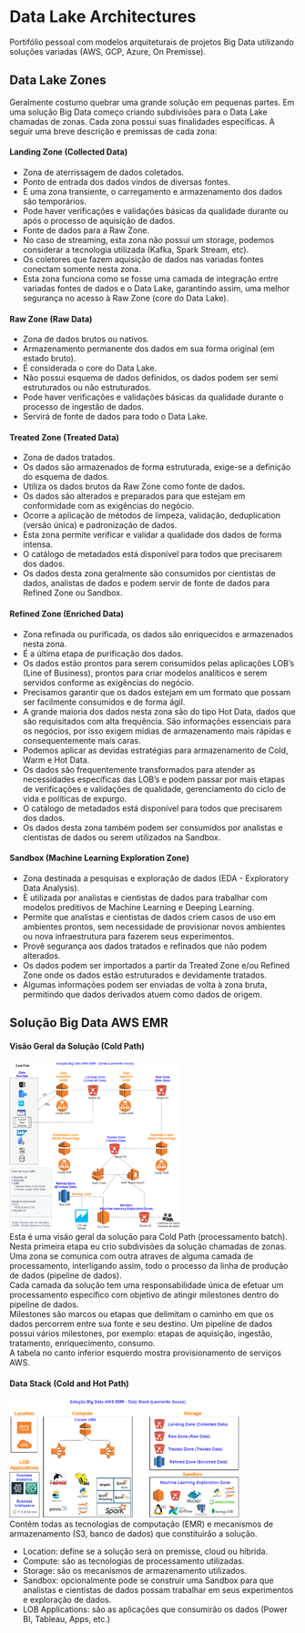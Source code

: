 # Data Lake Architectures
Portifólio pessoal com modelos arquiteturais de projetos Big Data utilizando soluções variadas (AWS, GCP, Azure, On Premisse).

##  Data Lake Zones
Geralmente costumo quebrar uma grande solução em pequenas partes.
Em uma solução Big Data começo criando subdivisões para o Data Lake chamadas de zonas. Cada zona possui suas finalidades específicas. A seguir uma breve descrição e premissas de cada zona:

####  Landing Zone (Collected Data)
* Zona de aterrissagem de dados coletados.
* Ponto de entrada dos dados vindos de diversas fontes.
* É uma zona transiente, o carregamento e armazenamento dos dados são temporários.
* Pode haver verificações e validações básicas da qualidade durante ou após o processo de aquisição de dados.
* Fonte de dados para a Raw Zone.
* No caso de streaming, esta zona não possui um storage, podemos considerar a tecnologia utilizada (Kafka, Spark Stream, etc).
* Os coletores que fazem aquisição de dados nas variadas fontes conectam somente nesta zona.
* Esta zona funciona como se fosse uma camada de integração entre variadas fontes de dados e o Data Lake, garantindo assim, uma melhor segurança no acesso à Raw Zone (core do Data Lake).

#### Raw Zone (Raw Data)
* Zona de dados brutos ou nativos.
* Armazenamento permanente dos dados em sua forma original (em estado bruto).
* É considerada o core do Data Lake.
* Não possui esquema de dados definidos, os dados podem ser semi estruturados ou não estruturados.
* Pode haver verificações e validações básicas da qualidade durante o processo de ingestão de dados.
* Servirá de fonte de dados para todo o Data Lake.

#### Treated Zone (Treated Data)
* Zona de dados tratados.
* Os dados são armazenados de forma estruturada, exige-se a definição do esquema de dados.
* Utiliza os dados brutos da Raw Zone como fonte de dados.
* Os dados são alterados e preparados para que estejam em conformidade com as exigências do negócio.
* Ocorre a aplicação de métodos de limpeza, validação, deduplication (versão única) e padronização de dados.
* Esta zona permite verificar e validar a qualidade dos dados de forma intensa.
* O catálogo de metadados está disponível para todos que precisarem dos dados.
* Os dados desta zona geralmente são consumidos por cientistas de dados, analistas de dados e podem servir de fonte de dados para Refined Zone ou Sandbox.

#### Refined Zone (Enriched Data)
* Zona refinada ou purificada, os dados são enriquecidos e armazenados nesta zona.
* É a última etapa de purificação dos dados.
* Os dados estão prontos para serem consumidos pelas aplicações LOB’s (Line of Business), prontos para criar modelos analíticos e serem servidos conforme as exigências do negócio.
* Precisamos garantir que os dados estejam em um formato que possam ser facilmente consumidos e de forma ágil.
* A grande maioria dos dados nesta zona são do tipo Hot Data, dados que são requisitados com alta frequência. São informações essenciais para os negócios, por isso exigem mídias de armazenamento mais rápidas e consequentemente mais caras.
* Podemos aplicar as devidas estratégias para armazenamento de Cold, Warm e Hot Data.
* Os dados são frequentemente transformados para atender as necessidades específicas das LOB’s e podem passar por mais etapas de verificações e validações de qualidade, gerenciamento do ciclo de vida e políticas de expurgo.
* O catálogo de metadados está disponível para todos que precisarem dos dados.
* Os dados desta zona também podem ser consumidos por analistas e cientistas de dados ou serem utilizados na Sandbox.

#### Sandbox (Machine Learning Exploration Zone)
* Zona destinada a pesquisas e exploração de dados (EDA - Exploratory Data Analysis).
* È utilizada por analistas e cientistas de dados para trabalhar com modelos preditivos de Machine Learning e Deeping Learning.
* Permite que analistas e cientistas de dados criem casos de uso em ambientes prontos, sem necessidade de provisionar novos ambientes ou nova infraestrutura para fazerem seus experimentos.
* Provê segurança aos dados tratados e refinados que não podem alterados.
* Os dados podem ser importados a partir da Treated Zone e/ou Refined Zone onde os dados estão estruturados e devidamente tratados.
* Algumas informações podem ser enviadas de volta à zona bruta, permitindo que dados derivados atuem como dados de origem.

## Solução Big Data AWS EMR

#### Visão Geral da Solução (Cold Path)
<img src="https://raw.githubusercontent.com/leonardo-jas/data-lake-architectures/master/data-lake-architecture-zones-aws-emr.png" width ="60%" height=60%>
<br>
Esta é uma visão geral da solução para Cold Path (processamento batch). Nesta primeira etapa eu crio subdivisões da solução chamadas de zonas.
<br>
Uma zona se comunica com outra atraves de alguma camada de processamento, interligando assim, todo o processo da linha de produção de dados (pipeline de dados).
<br>
Cada camada da solução tem uma responsabilidade única de efetuar um processamento específico com objetivo de atingir milestones dentro do pipeline de dados.
<br>
Milestones são marcos ou etapas que delimitam o caminho em que os dados percorrem entre sua fonte e seu destino. Um pipeline de dados possui vários milestones, por exemplo: etapas de aquisição, ingestão, tratamento, enriquecimento, consumo.
<br>
A tabela no canto inferior esquerdo mostra provisionamento de serviços AWS.

#### Data Stack (Cold and Hot Path)
<img src="https://raw.githubusercontent.com/leonardo-jas/data-lake-architectures/master/data-lake-architecture-stack-aws.png" width ="80%" height=80%>
<br>
Contém todas as tecnologias de computação (EMR) e mecanismos de armazenamento (S3, banco de dados) que constituirão a solução.

* Location: define se a solução será on premisse, cloud ou híbrida.
* Compute: são as tecnologias de processamento utilizadas.
* Storage: são os mecanismos de armazenamento utilizados.
* Sandbox: opcionalmente pode se construir uma Sandbox para que analistas e cientistas de dados possam trabalhar em seus experimentos e exploração de dados.
* LOB Applications: são as aplicações que consumirão os dados (Power BI, Tableau, Apps, etc.)
